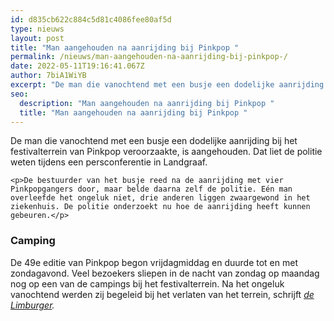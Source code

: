 ```yaml
---
id: d835cb622c884c5d81c4086fee80af5d
type: nieuws
layout: post
title: "Man aangehouden na aanrijding bij Pinkpop "
permalink: /nieuws/man-aangehouden-na-aanrijding-bij-pinkpop-/
date: 2022-05-11T19:16:41.067Z
author: 7biA1WiYB
excerpt: "De man die vanochtend met een busje een dodelijke aanrijding bij het festivalterrein van Pinkpop veroorzaakte, is aangehouden. Dat liet de politie weten tijdens een persconferentie in Landgraaf.  "
seo:
  description: "Man aangehouden na aanrijding bij Pinkpop "
  title: "Man aangehouden na aanrijding bij Pinkpop "
---
```

De man die vanochtend met een busje een dodelijke aanrijding bij het festivalterrein van Pinkpop veroorzaakte, is aangehouden. Dat liet de politie weten tijdens een persconferentie in Landgraaf.  

    <p>De bestuurder van het busje reed na de aanrijding met vier Pinkpopgangers door, maar belde daarna zelf de politie. Eén man overleefde het ongeluk niet, drie anderen liggen zwaargewond in het ziekenhuis. De politie onderzoekt nu hoe de aanrijding heeft kunnen gebeuren.</p>
<h3>Camping</h3>
<p>De 49e editie van Pinkpop begon vrijdagmiddag en duurde tot en met zondagavond. Veel bezoekers sliepen in de nacht van zondag op maandag nog op een van de campings bij het festivalterrein. Na het ongeluk vanochtend werden zij begeleid bij het verlaten van het terrein, schrijft <em><a href="https://www.limburger.nl/cnt/dmf20180618_00064282/mensheggerweg-in-landgraaf-voorlopig-afgesloten" target="_blank">de Limburger</a>.</em></p>  
